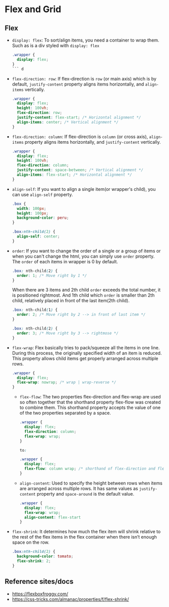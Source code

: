 # Flex and Grid

## Flex

- `display: flex`: To sort/align items, you need a container to wrap them. Such as is a div styled with `display: flex`

  ````css
  .wrapper {
    display: flex;
  }
  ``` d

  ````

- `flex-direction: row`: If flex-direction is `row` (or main axis) which is by default, `justify-content` property aligns items horizontally, and `align-items` vertically.

  ```css
  .wrapper {
    display: flex;
    height: 100vh;
    flex-direction: row;
    justify-content: flex-start; /* Horizontal alignment */
    align-items: center; /* Vertical alignment */
  }
  ```

- `flex-direction: column`: If flex-direction is `column` (or cross axis), `align-items` property aligns items horizontally, and `justify-content` vertically.

  ```css
  .wrapper {
    display: flex;
    height: 100vh;
    flex-direction: column;
    justify-content: space-between; /* Vertical alignment */
    align-items: flex-start; /* Horizontal alignment */
  }
  ```

- `align-self`: If you want to align a single item(or wrapper's child), you can use `align-self` property.

  ```css
  .box {
    width: 100px;
    height: 100px;
    background-color: peru;
  }

  .box:nth-child(2) {
    align-self: center;
  }
  ```

- `order`: If you want to change the order of a single or a group of items or when you can't change the html, you can simply use `order` property. The `order` of each items in wrapper is 0 by default.

  ```css
  .box: nth-child(2) {
    order: 1; /* Move right by 1 */
  }
  ```

  When there are 3 items and 2th child `order` exceeds the total number, it is positioned rightmost.
  And 1th child which `order` is smaller than 2th child, relatively placed in front of the last item(2th child).

  ```css
  .box: nth-child(1) {
    order: 2; /* Move right by 2 --> in front of last item */
  }

  .box: nth-child(2) {
    order: 3; /* Move right by 3 --> rightmose */
  }
  ```

- `flex-wrap`: Flex basically tries to pack/squeeze all the items in one line. During this process, the originally specified width of an item is reduced.
  This property allows child items get properly arranged across multiple rows.

  ```css
  .wrapper {
    display: flex;
    flex-wrap: nowrap; /* wrap | wrap-reverse */
  }
  ```

  - `flex-flow`: The two properties flex-direction and flex-wrap are used so often together that the shorthand property flex-flow was created to combine them. This shorthand property accepts the value of one of the two properties separated by a space.

    ```css
    .wrapper {
      display: flex;
      flex-direction: column;
      flex-wrap: wrap;
    }

    to:

    .wrapper {
      display: flex;
      flex-flow: column wrap; /* shorthand of flex-direction and flex-wrap */
    }
    ```

  - `align-content`: Used to specify the height between rows when items are arranged across multiple rows.
    It has same values as `justify-content` property and `space-around` is the default value.

    ```css
    .wrapper {
      display: flex;
      flex-wrap: wrap;
      align-content: flex-start
    }
    ```

- `flex-shrink`: It determines how much the flex item will shrink relative to the rest of the flex items in the flex container when there isn’t enough space on the row.

  ```css
  .box:nth-child(2) {
    background-color: tomato;
    flex-shrink: 2;
  }
  ```

## Reference sites/docs

- https://flexboxfroggy.com/
- https://css-tricks.com/almanac/properties/f/flex-shrink/